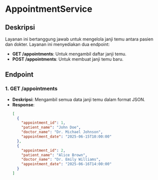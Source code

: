 # AppointmentService

## Deskripsi
Layanan ini bertanggung jawab untuk mengelola janji temu antara pasien dan dokter. Layanan ini menyediakan dua endpoint:
- **GET /appointments**: Untuk mengambil daftar janji temu.
- **POST /appointments**: Untuk membuat janji temu baru.

## Endpoint

### 1. **GET /appointments**
- **Deskripsi**: Mengambil semua data janji temu dalam format JSON.
- **Response**:
  ```json
  [
    {
      "appointment_id": 1,
      "patient_name": "John Doe",
      "doctor_name": "Dr. Michael Johnson",
      "appointment_date": "2025-06-15T10:00:00"
    },
    {
      "appointment_id": 2,
      "patient_name": "Alice Brown",
      "doctor_name": "Dr. Emily Williams",
      "appointment_date": "2025-06-16T14:00:00"
    }
  ]
